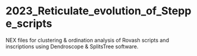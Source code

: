 # 2023_Reticulate_evolution_of_Steppe_scripts

NEX files for clustering & ordination analysis of Rovash scripts and inscriptions using Dendroscope & SplitsTree software.
